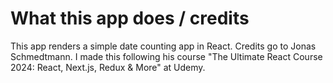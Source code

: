 # What this app does / credits

This app renders a simple date counting app in React. Credits go to Jonas Schmedtmann. I made this following his course "The Ultimate React Course 2024: React, Next.js, Redux & More" at Udemy.
